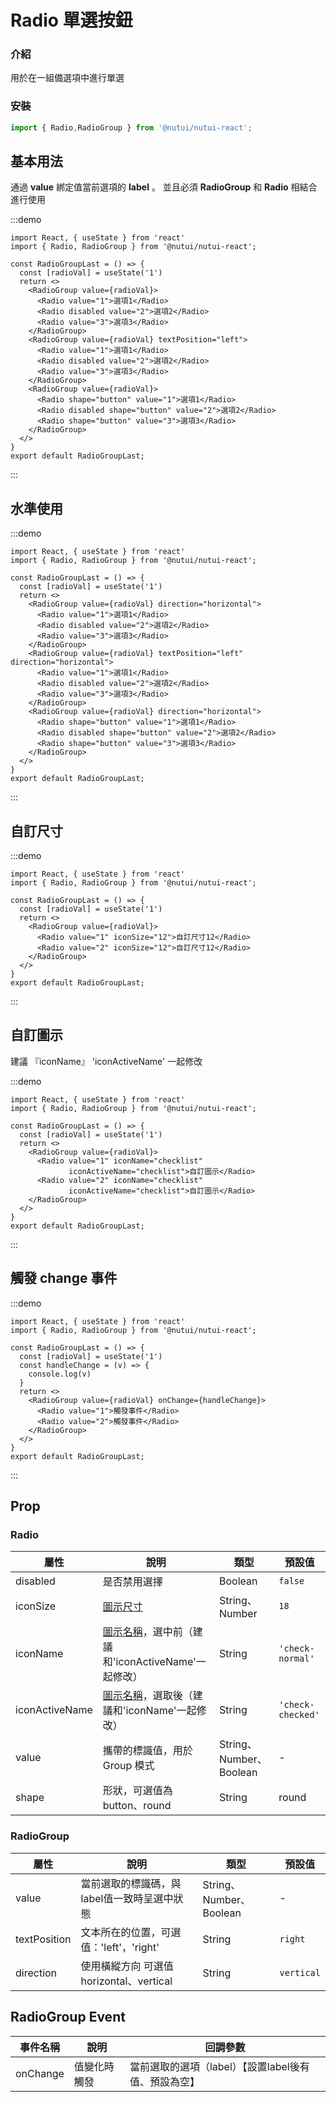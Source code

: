 # Radio 單選按鈕

### 介紹

用於在一組備選項中進行單選

### 安裝

``` ts
import { Radio,RadioGroup } from '@nutui/nutui-react';
```

## 基本用法

通過 **value** 綁定值當前選項的 **label** 。 並且必須 **RadioGroup** 和 **Radio** 相結合進行使用

:::demo

```tsx
import React, { useState } from 'react'
import { Radio, RadioGroup } from '@nutui/nutui-react';

const RadioGroupLast = () => {
  const [radioVal] = useState('1')
  return <>
    <RadioGroup value={radioVal}>
      <Radio value="1">選項1</Radio>
      <Radio disabled value="2">選項2</Radio>
      <Radio value="3">選項3</Radio>
    </RadioGroup>
    <RadioGroup value={radioVal} textPosition="left">
      <Radio value="1">選項1</Radio>
      <Radio disabled value="2">選項2</Radio>
      <Radio value="3">選項3</Radio>
    </RadioGroup>
    <RadioGroup value={radioVal}>
      <Radio shape="button" value="1">選項1</Radio>
      <Radio disabled shape="button" value="2">選項2</Radio>
      <Radio shape="button" value="3">選項3</Radio>
    </RadioGroup>
  </>
}
export default RadioGroupLast;
```

:::

## 水準使用

:::demo

```tsx
import React, { useState } from 'react'
import { Radio, RadioGroup } from '@nutui/nutui-react';

const RadioGroupLast = () => {
  const [radioVal] = useState('1')
  return <>
    <RadioGroup value={radioVal} direction="horizontal">
      <Radio value="1">選項1</Radio>
      <Radio disabled value="2">選項2</Radio>
      <Radio value="3">選項3</Radio>
    </RadioGroup>
    <RadioGroup value={radioVal} textPosition="left" direction="horizontal">
      <Radio value="1">選項1</Radio>
      <Radio disabled value="2">選項2</Radio>
      <Radio value="3">選項3</Radio>
    </RadioGroup>
    <RadioGroup value={radioVal} direction="horizontal">
      <Radio shape="button" value="1">選項1</Radio>
      <Radio disabled shape="button" value="2">選項2</Radio>
      <Radio shape="button" value="3">選項3</Radio>
    </RadioGroup>
  </>
}
export default RadioGroupLast;
```

:::

## 自訂尺寸

:::demo

```tsx
import React, { useState } from 'react'
import { Radio, RadioGroup } from '@nutui/nutui-react';

const RadioGroupLast = () => {
  const [radioVal] = useState('1')
  return <>
    <RadioGroup value={radioVal}>
      <Radio value="1" iconSize="12">自訂尺寸12</Radio>
      <Radio value="2" iconSize="12">自訂尺寸12</Radio>
    </RadioGroup>
  </>
}
export default RadioGroupLast;
```

:::

## 自訂圖示

建議 『iconName』 'iconActiveName' 一起修改

:::demo

```tsx
import React, { useState } from 'react'
import { Radio, RadioGroup } from '@nutui/nutui-react';

const RadioGroupLast = () => {
  const [radioVal] = useState('1')
  return <>
    <RadioGroup value={radioVal}>
      <Radio value="1" iconName="checklist"
             iconActiveName="checklist">自訂圖示</Radio>
      <Radio value="2" iconName="checklist"
             iconActiveName="checklist">自訂圖示</Radio>
    </RadioGroup>
  </>
}
export default RadioGroupLast;
```

:::

## 觸發 change 事件

:::demo

```tsx
import React, { useState } from 'react'
import { Radio, RadioGroup } from '@nutui/nutui-react';

const RadioGroupLast = () => {
  const [radioVal] = useState('1')
  const handleChange = (v) => {
    console.log(v)
  }
  return <>
    <RadioGroup value={radioVal} onChange={handleChange}>
      <Radio value="1">觸發事件</Radio>
      <Radio value="2">觸發事件</Radio>
    </RadioGroup>
  </>
}
export default RadioGroupLast;
```

:::

## Prop

### Radio

| 屬性         | 說明                             | 類型             | 預設值           |
|------------------|--------------------------------------------------------------|-------------------------|-------------------|
| disabled         | 是否禁用選擇                                                 | Boolean                 | `false`           |
| iconSize        | [圖示尺寸](#/icon)                                           | String、Number          | `18`              |
| iconName        | [圖示名稱](#/icon)，選中前（建議和'iconActiveName'一起修改） | String                  | `'check-normal'`  |
| iconActiveName | [圖示名稱](#/icon)，選取後（建議和'iconName'一起修改）        | String                  | `'check-checked'` |
| value            | 攜帶的標識值，用於 Group 模式                                                   | String、Number、Boolean | -                 |
| shape            | 形狀，可選值為 button、round                                 | String                  | round             |

### RadioGroup

| 屬性 | 說明 | 類型 | 預設值 |
|---------------|-----------------------------------------------|-------------------------|------------|
| value       | 當前選取的標識碼，與label值一致時呈選中狀態 | String、Number、Boolean | -          |
| textPosition | 文本所在的位置，可選值：'left'，'right' | String                  | `right`    |
| direction     | 使用橫縱方向 可選值 horizontal、vertical | String                  | `vertical` |

## RadioGroup Event

| 事件名稱     | 說明 | 回調參數 |
|----------|--------------|----------------------------------------------------|
| onChange | 值變化時觸發 | 當前選取的選項（label）【設置label後有值、預設為空】 |
